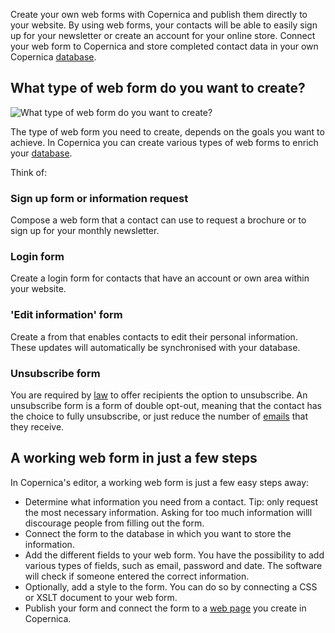 Create your own web forms with Copernica and publish them directly to
your website. By using web forms, your contacts will be able to easily
sign up for your newsletter or create an account for your online store.
Connect your web form to Copernica and store completed contact data in
your own Copernica
[database](./creating-your-own-databases.en.md "Creating your own databases").

What type of web form do you want to create?
--------------------------------------------

![What type of web form do you want to
create?](Copernicacom/create-web-forms-thumb.png "What type of web form do you want to create?")

The type of web form you need to create, depends on the goals you want
to achieve. In Copernica you can create various types of web forms to
enrich your
[database](./creating-your-own-databases.en.md "Creating your own databases").

Think of:

### Sign up form or information request

Compose a web form that a contact can use to request a brochure or to
sign up for your monthly newsletter.

### Login form

Create a login form for contacts that have an account or own area within
your website.

### 'Edit information' form

Create a from that enables contacts to edit their personal information.
These updates will automatically be synchronised with your database.

### Unsubscribe form

You are required by
[law](./legislation.en.md "Legislation") to
offer recipients the option to unsubscribe. An unsubscribe form is a
form of double opt-out, meaning that the contact has the choice to fully
unsubscribe, or just reduce the number of
[emails](./emailings.en.md "Emailings") that
they receive.

A working web form in just a few steps
--------------------------------------

In Copernica's editor, a working web form is just a few easy steps away:

-   Determine what information you need from a contact. Tip: only
    request the most necessary information. Asking for too much
    information willl discourage people from filling out the form.
-   Connect the form to the database in which you want to store the
    information.
-   Add the different fields to your web form. You have the possibility
    to add various types of fields, such as email, password and date.
    The software will check if someone entered the correct information.
-   Optionally, add a style to the form. You can do so by connecting a
    CSS or XSLT document to your web form.
-   Publish your form and connect the form to a [web
    page](http://www.copernica.com/en/features/web-pages "Web pages")
    you create in Copernica.

